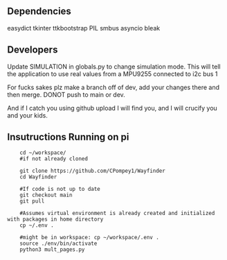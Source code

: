 ## Dependencies
easydict
tkinter
ttkbootstrap
PIL
smbus
asyncio
bleak


## Developers
Update SIMULATION in globals.py to change simulation mode. This will tell the application to use real values from a MPU9255 connected to i2c bus 1

For fucks sakes plz make a branch off of dev, add your changes there and then merge. DONOT push to main or dev. 

And if I catch you using github upload I will find you, and I will crucify you and your kids. 

## Insutructions Running on pi

```
    cd ~/workspace/
    #if not already cloned
    
    git clone https://github.com/CPompey1/Wayfinder
    cd Wayfinder
    
    #If code is not up to date
    git checkout main
    git pull

    #Assumes virtual environment is already created and initialized with packages in home directory
    cp ~/.env .
    
    #might be in workspace: cp ~/workspace/.env .
    source ./env/bin/activate
    python3 mult_pages.py
    
```